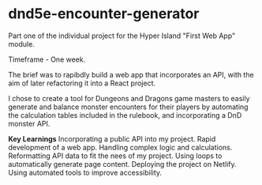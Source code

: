 # dnd5e-encounter-generator
Part one of the individual project for the Hyper Island "First Web App" module.

Timeframe - One week.

The brief was to rapibdly build a web app that incorporates an API, with the aim of later refactoring it into a React project.

I chose to create a tool for Dungeons and Dragons game masters to easily generate and balance monster encounters for their players by automating the calculation tables included in the rulebook, and incorporating a DnD monster API.

**Key Learnings**
Incorporating a public API into my project.
Rapid development of a web app.
Handling complex logic and calculations.
Reformatting API data to fit the nees of my project.
Using loops to automatically generate page content.
Deploying the project on Netlify.
Using automated tools to improve accessibility.
